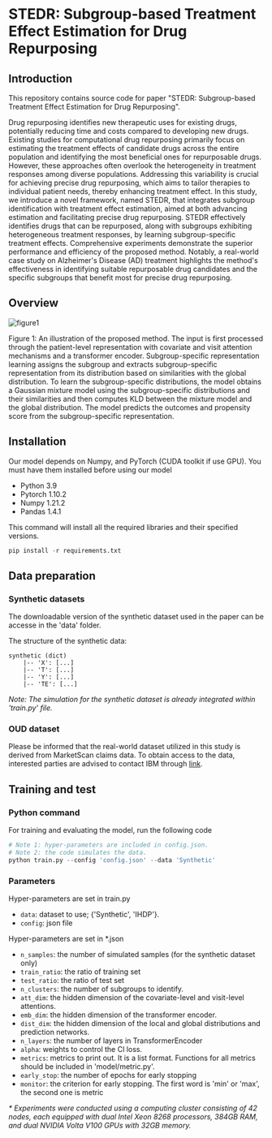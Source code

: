 # STEDR: Subgroup-based Treatment Effect Estimation for Drug Repurposing

## Introduction
This repository contains source code for paper "STEDR: Subgroup-based Treatment Effect Estimation for Drug Repurposing".

Drug repurposing identifies new therapeutic uses for existing drugs, potentially reducing time and costs compared to developing new drugs. Existing studies for computational drug repurposing primarily focus on estimating the treatment effects of candidate drugs across the entire population and identifying the most beneficial ones for repurposable drugs. However, these approaches often overlook the heterogeneity in treatment responses among diverse populations. Addressing this variability is crucial for achieving precise drug repurposing, which aims to tailor therapies to individual patient needs, thereby enhancing treatment effect.
In this study, we introduce a novel framework, named STEDR, that integrates subgroup identification with treatment effect estimation, aimed at both advancing estimation and facilitating precise drug repurposing. STEDR effectively identifies drugs that can be repurposed, along with subgroups exhibiting heterogeneous treatment responses, by learning subgroup-specific treatment effects. Comprehensive experiments demonstrate the superior performance and efficiency of the proposed method. Notably, a real-world case study on Alzheimer's Disease (AD) treatment highlights the method's effectiveness in identifying suitable repurposable drug candidates and the specific subgroups that benefit most for precise drug repurposing.

## Overview
![figure1](https://github.com/yeon-lab/STEDR/assets/39074545/c9c5fc7b-bf14-4339-b5c0-9360c0081bd2)

Figure 1: An illustration of the proposed method. The input is first processed through the patient-level representation with covariate and visit attention mechanisms and a transformer encoder. Subgroup-specific representation learning assigns the subgroup and extracts subgroup-specific representation from its distribution based on similarities with the global distribution. To learn the subgroup-specific distributions, the model obtains a Gaussian mixture model using the subgroup-specific distributions and their similarities and then computes KLD between the mixture model and the global distribution. The model predicts the outcomes and propensity score from the subgroup-specific representation.


## Installation
Our model depends on Numpy, and PyTorch (CUDA toolkit if use GPU). You must have them installed before using our model
>
* Python 3.9
* Pytorch 1.10.2
* Numpy 1.21.2
* Pandas 1.4.1

This command will install all the required libraries and their specified versions.
```python 
pip install -r requirements.txt
```

## Data preparation
### Synthetic datasets
The downloadable version of the synthetic dataset used in the paper can be accesse in the 'data' folder. 

The structure of the synthetic data:
```
synthetic (dict)     
    |-- 'X': [...]   
    |-- 'T': [...]  
    |-- 'Y': [...]  
    |-- 'TE': [...]  
```
_Note: The simulation for the synthetic dataset is already integrated within 'train.py' file._


### OUD dataset
Please be informed that the real-world dataset utilized in this study is derived from MarketScan claims data. To obtain access to the data, interested parties are advised to contact IBM through [link](https://www.merative.com/real-world-evidence).

## Training and test
### Python command
For training and evaluating the model, run the following code
```python 
# Note 1: hyper-parameters are included in config.json.
# Note 2: the code simulates the data.
python train.py --config 'config.json' --data 'Synthetic'
```
  
### Parameters
Hyper-parameters are set in train.py
>
* `data`: dataset to use; {'Synthetic', 'IHDP'}.
* `config`: json file

Hyper-parameters are set in *.json
>
* `n_samples`: the number of simulated samples (for the synthetic dataset only)
* `train_ratio`: the ratio of training set
* `test_ratio`: the ratio of test set
* `n_clusters`: the number of subgroups to identify.
* `att_dim`: the hidden dimension of the covariate-level and visit-level attentions.
* `emb_dim`: the hidden dimension of the transformer encoder.
* `dist_dim`: the hidden dimension of the local and global distributions and prediction networks.
* `n_layers`: the number of layers in TransformerEncoder
* `alpha`: weights to control the CI loss.
* `metrics`: metrics to print out. It is a list format. Functions for all metrics should be included in 'model/metric.py'.
* `early_stop`: the number of epochs for early stopping
* `monitor`: the criterion for early stopping. The first word is 'min' or 'max', the second one is metric


_* Experiments were conducted using a computing cluster consisting of 42 nodes, each equipped with dual Intel Xeon 8268 processors, 384GB RAM, and dual NVIDIA Volta V100 GPUs with 32GB memory._






